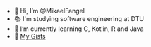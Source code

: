 - 👋 Hi, I’m @MikaelFangel
- 📚 I'm studying software engineering at DTU
- 🌱 I’m currently learning C, Kotlin, R and Java
- 📖 [My Gists](https://gist.github.com/MikaelFangel)
